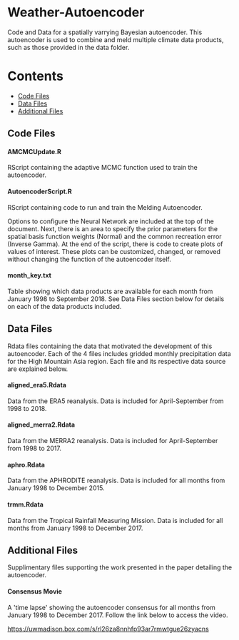 # Weather-Autoencoder
Code and Data for a spatially varrying Bayesian autoencoder. 
This autoencoder is used to combine and meld multiple climate data products, such as those provided in the data folder.

# Contents
 * [Code Files](#code-files)
 * [Data Files](#data-files)
 * [Additional Files](#additional-files)

## Code Files
#### AMCMCUpdate.R
RScript containing the adaptive MCMC function used to train the autoencoder. 

#### AutoencoderScript.R
RScript containing code to run and train the Melding Autoencoder. 

Options to configure the Neural Network are included at the top of the document.
Next, there is an area to specify the prior parameters for the spatial basis function weights (Normal) and the common recreation error (Inverse Gamma).
At the end of the script, there is code to create plots of values of interest. These plots can be customized, changed, or removed without changing the function of the autoencoder itself. 

#### month_key.txt
Table showing which data products are available for each month from January 1998 to September 2018. See Data Files section below for details on each of the data products included.

## Data Files
Rdata files containing the data that motivated the development of this autoencoder. 
Each of the 4 files includes gridded monthly precipitation data for the High Mountain Asia region. Each file and its respective data source are explained below. 

#### aligned_era5.Rdata
Data from the ERA5 reanalysis. Data is included for April-September from 1998 to 2018.

#### aligned_merra2.Rdata
Data from the MERRA2 reanalysis. Data is included for April-September from 1998 to 2017.

#### aphro.Rdata
Data from the APHRODITE reanalysis. Data is included for all months from January 1998 to December 2015.

#### trmm.Rdata
Data from the Tropical Rainfall Measuring Mission. Data is included for all months from January 1998 to December 2017.

## Additional Files
Supplimentary files supporting the work presented in the paper detailing the autoencoder. 

#### Consensus Movie
A 'time lapse' showing the autoencoder consensus for all months from January 1998 to December 2017. Follow the link below to access the video. 

https://uwmadison.box.com/s/rl26za8nnhfp93ar7rmwtgue26zyacns
